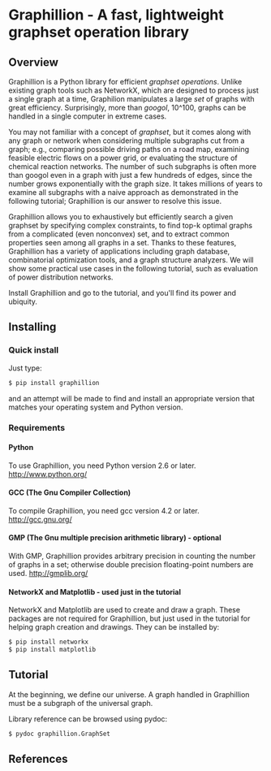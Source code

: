 Graphillion - A fast, lightweight graphset operation library
================================================================================

Overview
--------------------------------------------------------------------------------

Graphillion is a Python library for efficient *graphset operations*.
Unlike existing graph tools such as NetworkX, which are designed to
process just a single graph at a time, Graphilion manipulates a large
*set* of graphs with great efficiency.  Surprisingly, more than
*googol*, 10^100, graphs can be handled in a single computer in
extreme cases.

You may not familiar with a concept of *graphset*, but it comes along
with any graph or network when considering multiple subgraphs cut from
a graph; e.g., comparing possible driving paths on a road map,
examining feasible electric flows on a power grid, or evaluating the
structure of chemical reaction networks.  The number of such subgraphs
is often more than googol even in a graph with just a few hundreds of
edges, since the number grows exponentially with the graph size.  It
takes millions of years to examine all subgraphs with a naive approach
as demonstrated in the following tutorial; Graphillion is our answer
to resolve this issue.

Graphillion allows you to exhaustively but efficiently search a given
graphset by specifying complex constraints, to find top-k optimal
graphs from a complicated (even nonconvex) set, and to extract common
properties seen among all graphs in a set.  Thanks to these features,
Graphillion has a variety of applications including graph database,
combinatorial optimization tools, and a graph structure analyzers.  We
will show some practical use cases in the following tutorial, such as
evaluation of power distribution networks.

Install Graphillion and go to the tutorial, and you'll find its power
and ubiquity.

Installing
--------------------------------------------------------------------------------

### Quick install

Just type:

```bash
$ pip install graphillion
```

and an attempt will be made to find and install an appropriate version
that matches your operating system and Python version.

### Requirements

#### Python

To use Graphillion, you need Python version 2.6 or later.
http://www.python.org/

#### GCC (The Gnu Compiler Collection)

To compile Graphillion, you need gcc version 4.2 or later.
http://gcc.gnu.org/

#### GMP (The Gnu multiple precision arithmetic library) - optional

With GMP, Graphillion provides arbitrary precision in counting the
number of graphs in a set; otherwise double precision floating-point
numbers are used.  http://gmplib.org/

#### NetworkX and Matplotlib - used just in the tutorial

NetworkX and Matplotlib are used to create and draw a graph.  These
packages are not required for Graphillion, but just used in the
tutorial for helping graph creation and drawings.  They can be
installed by:

```bash
$ pip install networkx
$ pip install matplotlib
```

Tutorial
--------------------------------------------------------------------------------

At the beginning, we define our universe.  A graph handled in
Graphillion must be a subgraph of the universal graph.


Library reference can be browsed using pydoc:

```bash
$ pydoc graphillion.GraphSet
```

References
--------------------------------------------------------------------------------
